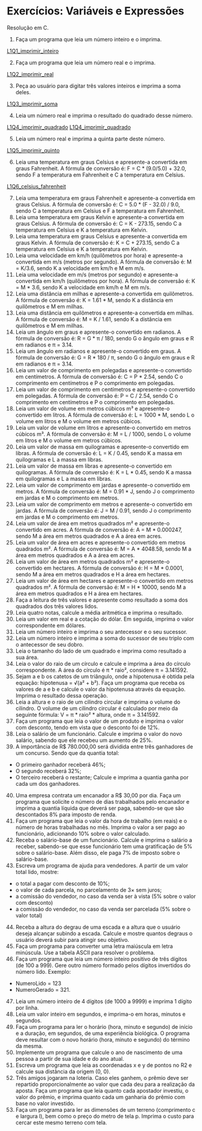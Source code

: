 # Exercícios: Variáveis e Expressões

Resolução em C. 

1. Faça um programa que leia um número inteiro e o imprima.

[L1Q1_imprimir_inteiro](L1Q1_imprimir_inteiro.c)

2. Faça um programa que leia um número real e o imprima.

[L1Q2_imprimir_real](L1Q2_imprimir_real.c)

3. Peça ao usuário para digitar três valores inteiros e imprima a soma deles.

[L1Q3_imprimir_soma](L1Q3_imprimir_soma.c)

4. Leia um número real e imprima o resultado do quadrado desse número.

[L1Q4_imprimir_quadrado](L1Q4_imprimir_quadrado.c)
[L1Q4_imprimir_quadrado](L1Q4_imprimir_quadrado_lib.c)

5. Leia um número real e imprima a quinta parte deste número.

[L1Q5_imprimir_quinto](L1Q5_imprimir_quinto.c)

6. Leia uma temperatura em graus Celsius e apresente-a convertida em graus Fahrenheit. A fórmula de conversão é: F = C * (9.0/5.0) + 32.0, sendo F a temperatura em Fahrenheit e C a temperatura em Celsius.

[L1Q6_celsius_fahrenheit](L1Q6_celsius_fahrenheit.c)

7. Leia uma temperatura em graus Fahrenheit e apresente-a convertida em graus Celsius. A fórmula de conversão é: C = 5.0 * (F - 32.0) / 9.0, sendo C a temperatura em Celsius e F a temperatura em Fahrenheit.
8. Leia uma temperatura em graus Kelvin e apresente-a convertida em graus Celsius. A fórmula de conversão é: C = K - 273.15, sendo C a temperatura em Celsius e K a temperatura em Kelvin.
9. Leia uma temperatura em graus Celsius e apresente-a convertida em graus Kelvin. A fórmula de conversão é: K = C + 273.15, sendo C a temperatura em Celsius e K a temperatura em Kelvin.
10. Leia uma velocidade em km/h (quilômetros por hora) e apresente-a convertida em m/s (metros por segundo). A fórmula de conversão é: M = K/3.6, sendo K a velocidade em km/h e M em m/s.
11. Leia uma velocidade em m/s (metros por segundo) e apresente-a convertida em km/h (quilômetros por hora). A fórmula de conversão é: K = M * 3.6, sendo K a velocidade em km/h e M em m/s.
12. Leia uma distância em milhas e apresente-a convertida em quilômetros. A fórmula de conversão é: K = 1.61 * M, sendo K a distância em quilômetros e M em milhas.
13. Leia uma distância em quilômetros e apresente-a convertida em milhas. A fórmula de conversão é: M = K / 1.61, sendo K a distância em quilômetros e M em milhas.
14. Leia um ângulo em graus e apresente-o convertido em radianos. A fórmula de conversão é: R = G * π / 180, sendo G o ângulo em graus e R em radianos e π = 3.14.
15. Leia um ângulo em radianos e apresente-o convertido em graus. A fórmula de conversão é: G = R * 180 / π, sendo G o ângulo em graus e R em radianos e π = 3.14.
16. Leia um valor de comprimento em polegadas e apresente-o convertido em centímetros. A fórmula de conversão é: C = P * 2.54, sendo C o comprimento em centímetros e P o comprimento em polegadas.
17. Leia um valor de comprimento em centímetros e apresente-o convertido em polegadas. A fórmula de conversão é: P = C / 2.54, sendo C o comprimento em centímetros e P o comprimento em polegadas.
18. Leia um valor de volume em metros cúbicos m³ e apresente-o convertido em litros. A fórmula de conversão é: L = 1000 * M, sendo L o volume em litros e M o volume em metros cúbicos.
19. Leia um valor de volume em litros e apresente-o convertido em metros cúbicos m³. A fórmula de conversão é: M = L / 1000, sendo L o volume em litros e M o volume em metros cúbicos.
20. Leia um valor de massa em quilogramas e apresente-o convertido em libras. A fórmula de conversão é: L = K / 0.45, sendo K a massa em quilogramas e L a massa em libras.
21. Leia um valor de massa em libras e apresente-o convertido em quilogramas. A fórmula de conversão é: K = L * 0.45, sendo K a massa em quilogramas e L a massa em libras.
22. Leia um valor de comprimento em jardas e apresente-o convertido em metros. A fórmula de conversão é: M = 0.91 * J, sendo J o comprimento em jardas e M o comprimento em metros.
23. Leia um valor de comprimento em metros e apresente-o convertido em jardas. A fórmula de conversão é: J = M / 0.91, sendo J o comprimento em jardas e M o comprimento em metros.
24. Leia um valor de área em metros quadrados m² e apresente-o convertido em acres. A fórmula de conversão é: A = M * 0.000247, sendo M a área em metros quadrados e A a área em acres.
25. Leia um valor de área em acres e apresente-o convertido em metros quadrados m². A fórmula de conversão é: M = A * 4048.58, sendo M a área em metros quadrados e A a área em acres.
26. Leia um valor de área em metros quadrados m² e apresente-o convertido em hectares. A fórmula de conversão é: H = M * 0.0001, sendo M a área em metros quadrados e H a área em hectares.
27. Leia um valor de área em hectares e apresente-o convertido em metros quadrados m². A fórmula de conversão é: M = H * 10000, sendo M a área em metros quadrados e H a área em hectares.
28. Faça a leitura de três valores e apresente como resultado a soma dos quadrados dos três valores lidos.
29. Leia quatro notas, calcule a média aritmética e imprima o resultado.
30. Leia um valor em real e a cotação do dólar. Em seguida, imprima o valor correspondente em dólares.
31. Leia um número inteiro e imprima o seu antecessor e o seu sucessor.
32. Leia um número inteiro e imprima a soma do sucessor de seu triplo com o antecessor de seu dobro.
33. Leia o tamanho do lado de um quadrado e imprima como resultado a sua área.
34. Leia o valor do raio de um círculo e calcule e imprima a área do círculo correspondente. A área do círculo é π * raio², considere π = 3.141592.
35. Sejam a e b os catetos de um triângulo, onde a hipotenusa é obtida pela equação: hipotenusa = √(a² + b²). Faça um programa que receba os valores de a e b e calcule o valor da hipotenusa através da equação. Imprima o resultado dessa operação.
36. Leia a altura e o raio de um cilindro circular e imprima o volume do cilindro. O volume de um cilindro circular é calculado por meio da seguinte fórmula: V = π * raio² * altura, onde π = 3.141592.
37. Faça um programa que leia o valor de um produto e imprima o valor com desconto, tendo em vista que o desconto foi de 12%.
38. Leia o salário de um funcionário. Calcule e imprima o valor do novo salário, sabendo que ele recebeu um aumento de 25%.
39. A importância de R$ 780.000,00 será dividida entre três ganhadores de um concurso. Sendo que da quantia total:
   - O primeiro ganhador receberá 46%;
   - O segundo receberá 32%;
   - O terceiro receberá o restante;
   Calcule e imprima a quantia ganha por cada um dos ganhadores.
40. Uma empresa contrata um encanador a R$ 30,00 por dia. Faça um programa que solicite o número de dias trabalhados pelo encanador e imprima a quantia líquida que deverá ser paga, sabendo-se que são descontados 8% para imposto de renda.
41. Faça um programa que leia o valor da hora de trabalho (em reais) e o número de horas trabalhadas no mês. Imprima o valor a ser pago ao funcionário, adicionando 10% sobre o valor calculado.
42. Receba o salário-base de um funcionário. Calcule e imprima o salário a receber, sabendo-se que esse funcionário tem uma gratificação de 5% sobre o salário-base. Além disso, ele paga 7% de imposto sobre o salário-base.
43. Escreva um programa de ajuda para vendedores. A partir de um valor total lido, mostre:
   - o total a pagar com desconto de 10%;
   - o valor de cada parcela, no parcelamento de 3× sem juros;
   - a comissão do vendedor, no caso da venda ser à vista (5% sobre o valor com desconto)
   - a comissão do vendedor, no caso da venda ser parcelada (5% sobre o valor total)
44. Receba a altura do degrau de uma escada e a altura que o usuário deseja alcançar subindo a escada. Calcule e mostre quantos degraus o usuário deverá subir para atingir seu objetivo.
45. Faça um programa para converter uma letra maiúscula em letra minúscula. Use a tabela ASCII para resolver o problema.
46. Faça um programa que leia um número inteiro positivo de três dígitos (de 100 a 999). Gere outro número formado pelos dígitos invertidos do número lido. Exemplo: 
   - NumeroLido = 123 
   - NumeroGerado = 321.
47. Leia um número inteiro de 4 dígitos (de 1000 a 9999) e imprima 1 dígito por linha.
48. Leia um valor inteiro em segundos, e imprima-o em horas, minutos e segundos.
49. Faça um programa para ler o horário (hora, minuto e segundo) de início e a duração, em segundos, de uma experiência biológica. O programa deve resultar com o novo horário (hora, minuto e segundo) do término da mesma.
50. Implemente um programa que calcule o ano de nascimento de uma pessoa a partir de sua idade e do ano atual.
51. Escreva um programa que leia as coordenadas x e y de pontos no R2 e calcule sua distância da origem (0, 0).
52. Três amigos jogaram na loteria. Caso eles ganhem, o prêmio deve ser repartido proporcionalmente ao valor que cada deu para a realização da aposta. Faça um programa que leia quanto cada apostador investiu, o valor do prêmio, e imprima quanto cada um ganharia do prêmio com base no valor investido.
53. Faça um programa para ler as dimensões de um terreno (comprimento c e largura l), bem como o preço do metro de tela p. Imprima o custo para cercar este mesmo terreno com tela.
